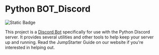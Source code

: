 # Python BOT_Discord
![Static Badge](https://img.shields.io/badge/Jumpstarter-blue?logo=Discord&label=License)

This project is a [Discord Bot](https://discord.gg/nyQgYECQJ) specifically for use with the Python Discord server. It provides several utilities and other tools to help keep your server up and running.
Read the JumpStarter Guide on our website if you're interested in helping out.
